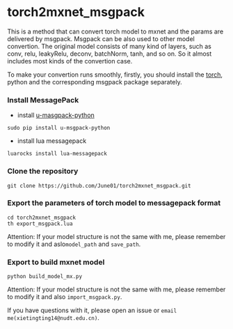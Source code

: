 # torch2mxnet_msgpack
This is a method that can convert torch model to mxnet and the params are delivered by msgpack. Msgpack can be also used to other model convertion. The original model consists of many kind of layers, such as conv, relu, leakyRelu, deconv, batchNorm, tanh, and so on. So it almost includes most kinds of the convertion case.

To make your convertion runs smoothly, firstly, you should install the [torch](http://torch.ch/docs/getting-started.html), python and the corresponding msgpack package separately.

### Install MessagePack
- install [u-masgpack-python](https://github.com/vsergeev/u-msgpack-python)
```shell
sudo pip install u-msgpack-python
```

- install lua messagepack
```shell
luarocks install lua-messagepack
```
### Clone the repository
```shell
git clone https://github.com/June01/torch2mxnet_msgpack.git
```
### Export the parameters of torch model to messagepack format
```shell
cd torch2mxnet_msgpack
th export_msgpack.lua
```
Attention: If your model structure is not the same with me, please remember to modify it and aslo```model_path``` and ```save_path```.

### Export to build mxnet model
```shell
python build_model_mx.py
```
Attention: If your model structure is not the same with me, please remember to modify it and also ```import_msgpack.py```.

If you have questions with it, please open an issue or ```email me(xietingting14@nudt.edu.cn)```.
